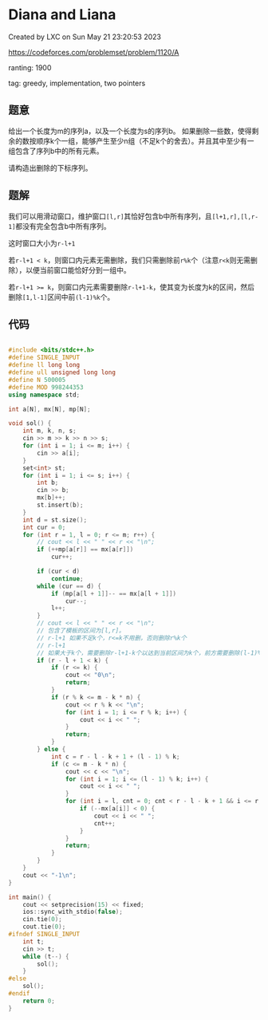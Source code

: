 # Diana and Liana

Created by LXC on Sun May 21 23:20:53 2023

https://codeforces.com/problemset/problem/1120/A

ranting: 1900

tag: greedy, implementation, two pointers

## 题意

给出一个长度为m的序列a，以及一个长度为s的序列b。
如果删除一些数，使得剩余的数按顺序k个一组，能够产生至少n组（不足k个的舍去）。并且其中至少有一组包含了序列b中的所有元素。

请构造出删除的下标序列。

## 题解

我们可以用滑动窗口，维护窗口`[l,r]`其恰好包含b中所有序列，且`[l+1,r],[l,r-1]`都没有完全包含b中所有序列。

这时窗口大小为`r-l+1`

若`r-l+1 < k`，则窗口内元素无需删除，我们只需删除前`r%k`个（注意`r<k`则无需删除），以便当前窗口能恰好分到一组中。

若`r-l+1 >= k`，则窗口内元素需要删除`r-l+1-k`，使其变为长度为k的区间，然后删除`[1,l-1]`区间中前`(l-1)%k`个。

## 代码

``` cpp

#include <bits/stdc++.h>
#define SINGLE_INPUT
#define ll long long
#define ull unsigned long long
#define N 500005
#define MOD 998244353
using namespace std;

int a[N], mx[N], mp[N];

void sol() {
    int m, k, n, s;
    cin >> m >> k >> n >> s;
    for (int i = 1; i <= m; i++) {
        cin >> a[i];
    }
    set<int> st;
    for (int i = 1; i <= s; i++) {
        int b;
        cin >> b;
        mx[b]++;
        st.insert(b);
    }
    int d = st.size();
    int cur = 0;
    for (int r = 1, l = 0; r <= m; r++) {
        // cout << l << " " << r << "\n";
        if (++mp[a[r]] == mx[a[r]])
            cur++;

        if (cur < d)
            continue;
        while (cur == d) {
            if (mp[a[l + 1]]-- == mx[a[l + 1]])
                cur--;
            l++;
        }
        // cout << l << " " << r << "\n";
        // 包含了模板的区间为[l,r]。
        // r-l+1 如果不足k个，r<=k不用删，否则删除r%k个
        // r-l+1
        // 如果大于k个，需要删除r-l+1-k个以达到当前区间为k个，前方需要删除(l-1)%k个
        if (r - l + 1 < k) {
            if (r <= k) {
                cout << "0\n";
                return;
            }
            if (r % k <= m - k * n) {
                cout << r % k << "\n";
                for (int i = 1; i <= r % k; i++) {
                    cout << i << " ";
                }
                return;
            }
        } else {
            int c = r - l - k + 1 + (l - 1) % k;
            if (c <= m - k * n) {
                cout << c << "\n";
                for (int i = 1; i <= (l - 1) % k; i++) {
                    cout << i << " ";
                }
                for (int i = l, cnt = 0; cnt < r - l - k + 1 && i <= r; i++) {
                    if (--mx[a[i]] < 0) {
                        cout << i << " ";
                        cnt++;
                    }
                }
                return;
            }
        }
    }
    cout << "-1\n";
}

int main() {
    cout << setprecision(15) << fixed;
    ios::sync_with_stdio(false);
    cin.tie(0);
    cout.tie(0);
#ifndef SINGLE_INPUT
    int t;
    cin >> t;
    while (t--) {
        sol();
    }
#else
    sol();
#endif
    return 0;
}

```
